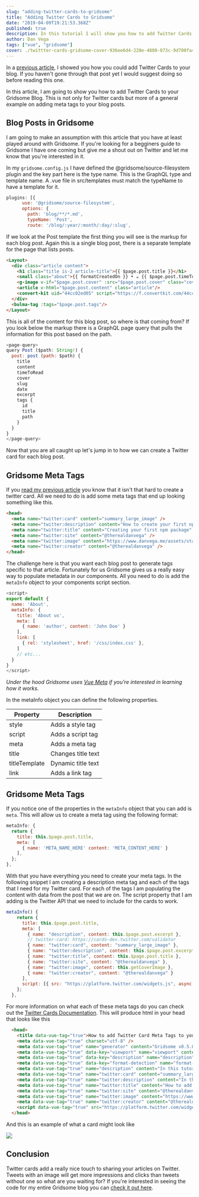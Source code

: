 ```yaml
---
slug: "adding-twitter-cards-to-gridsome"
title: "Adding Twitter Cards to Gridsome"
date: "2019-04-09T19:21:53.368Z"
published: true
description: In this tutorial I will show you how to add Twitter Cards to your Gridsome Blog.
author: Dan Vega
tags: ["vue", "gridsome"]
cover: ./twittter-cards-gridsome-cover-936ee6d4-220e-4800-873c-9d700fa44469.png
---
```


In a [previous article](https://www.danvega.dev/blog), I showed you how you could add Twitter Cards to your blog. If you haven't gone through that post yet I would suggest doing so before reading this one.

In this article, I am going to show you how to add Twitter Cards to your Gridsome Blog. This is not only for Twitter cards but more of a general example on adding meta tags to your blog posts.

## Blog Posts in Gridsome

I am going to make an assumption with this article that you have at least played around with Gridsome. If you're looking for a begginers guide to Gridsome I have one coming but give me a shout out on Twitter and let me know that you're interested in it.

In my `gridsome.config.js` I have defined the @gridsome/source-filesystem plugin and the key part here is the type name. This is the GraphQL type and template name. A .vue file in src/templates must match the typeName to have a template for it.

```javascript
plugins: [{
      use: '@gridsome/source-filesystem',
      options: {
        path: 'blog/**/*.md',
        typeName: 'Post',
        route: '/blog/:year/:month/:day/:slug',
```

If we look at the Post template the first thing you will see is the markup for each blog post. Again this is a single blog post, there is a separate template for the page that lists posts.

```html
<Layout>
  <div class="article content">
    <h1 class="title is-2 article-title">{{ $page.post.title }}</h1>
    <small class="about">{{ formatCreatedOn }} • ☕️ {{ $page.post.timeToRead }} min read</small>
    <g-image v-if="$page.post.cover" :src="$page.post.cover" class="cover"/>
    <article v-html="$page.post.content" class="article"/>
    <convert-kit uid="44cc02ed05" script="https://f.convertkit.com/44cc02ed05/38739557e4.js"></convert-kit>
  </div>
  <bulma-tag :tags="$page.post.tags"/>
</Layout>
```

This is all of the content for this blog post, so where is that coming from? If you look below the markup there is a GraphQL page query that pulls the information for this post based on the path.

```javascript
<page-query>
query Post ($path: String!) {
  post: post (path: $path) {
    title
    content
    timeToRead
    cover
    slug
    date
    excerpt
    tags {
      id
      title
      path
    }
  }
}
</page-query>
```

Now that you are all caught up let's jump in to how we can create a Twitter card for each blog post.

## Gridsome Meta Tags

If you [read my previous article](https://www.danvega.dev/blog/2019/02/18/twitter-cards-meta-tags) you know that it isn't that hard to create a twitter card. All we need to do is add some meta tags that end up looking something like this.

```html
<head>
  <meta name="twitter:card" content="summary_large_image" />
  <meta name="twitter:description" content="How to create your first npm package and publish it."/>
  <meta name="twitter:title" content="Creating your first npm package" />
  <meta name="twitter:site" content="@therealdanvega" />
  <meta name="twitter:image" content="https://www.danvega.me/assets/static/npm_cover.bd64798.eced3da.png"/>
  <meta name="twitter:creator" content="@therealdanvega" />
</head>
```

The challenge here is that you want each blog post to generate tags specific to that article. Fortunately for us Gridsome gives us a really easy way to populate metadata in our components. All you need to do is add the `metaInfo` object to your components script section.

```javascript
<script>
export default {
  name: 'About',
  metaInfo: {
    title: 'About us',
    meta: [
      { name: 'author', content: 'John Doe' }
    ],
    link: [
      { rel: 'stylesheet', href: '/css/index.css' },
    ]
    // etc...
  }
}
</script>
```

*Under the hood Gridsome uses [Vue Meta](https://github.com/nuxt/vue-meta) if you're interested in learning how it works.*

In the metaInfo object you can define the following properties.

| Property      | Description        |
| ------------- | ------------------ |
| style         | Adds a style tag   |
| script        | Adds a script tag  |
| meta          | Adds a meta tag    |
| title         | Changes title text |
| titleTemplate | Dynamic title text |
| link          | Adds a link tag    |

## Gridsome Meta Tags

If you notice one of the properties in the `metaInfo` object that you can add is `meta`. This will allow us to create a meta tag using the following format:

```javascript
metaInfo: {
  return {
    title: this.$page.post.title,
    meta: [
      { name: 'META_NAME_HERE' content: 'META_CONTENT_HERE' }
    ],
  };
},
```

With that you have everything you need to create your meta tags. In the following snippet I am creating a description meta tag and each of the tags that I need for my Twitter card. For each of the tags I am populating the content with data from the post that we are on. The script property that I am adding is the Twitter API that we need to include for the cards to work.

```javascript
metaInfo() {
    return {
      title: this.$page.post.title,
      meta: [
        { name: "description", content: this.$page.post.excerpt },
        // twitter-card: https://cards-dev.twitter.com/validator
        { name: "twitter:card", content: "summary_large_image" },
        { name: "twitter:description", content: this.$page.post.excerpt },
        { name: "twitter:title", content: this.$page.post.title },
        { name: "twitter:site", content: "@therealdanvega" },
        { name: "twitter:image", content: this.getCoverImage },
        { name: "twitter:creator", content: "@therealdanvega" }
      ],
      script: [{ src: "https://platform.twitter.com/widgets.js", async: true }]
    };
  },
```

For more information on what each of these meta tags do you can check out the [Twitter Cards Documentation](https://developer.twitter.com/en/docs/tweets/optimize-with-cards/guides/getting-started.html). This will produce html in your head that looks like this

```html
  <head>
    <title data-vue-tag="true">How to add Twitter Card Meta Tags to your Blog - Dan Vega</title>
    <meta data-vue-tag="true" charset="utf-8" />
    <meta data-vue-tag="true" name="generator" content="Gridsome v0.5.0" />
    <meta data-vue-tag="true" data-key="viewport" name="viewport" content="width=device-width, initial-scale=1, viewport-fit=cover" />
    <meta data-vue-tag="true" data-key="description" name="description" content="Person blog of Dan Vega" />
    <meta data-vue-tag="true" data-key="format-detection" name="format-detection" content="telephone=no" />
    <meta data-vue-tag="true" name="description" content="In this tutorial you will learn what a Twitter Card is along with step by step instructions how to add them to your blog and validate that they are working." />
    <meta data-vue-tag="true" name="twitter:card" content="summary_large_image" />
    <meta data-vue-tag="true" name="twitter:description" content="In this tutorial you will learn what a Twitter Card is along with step by step instructions how to add them to your blog and validate that they are working." />
    <meta data-vue-tag="true" name="twitter:title" content="How to add Twitter Card Meta Tags to your Blog" />
    <meta data-vue-tag="true" name="twitter:site" content="@therealdanvega" />
    <meta data-vue-tag="true" name="twitter:image" content="https://www.danvega.dev/assets/static/twitter-cards.bd64798.89214ec.png" />
    <meta data-vue-tag="true" name="twitter:creator" content="@therealdanvega" />
    <script data-vue-tag="true" src="https://platform.twitter.com/widgets.js" async="true"></script>
  </head>
```

And this is an example of what a card might look like

![](/images/blog/2019/04/09/2019-04-09_14-22-55-7de0bfb4-6ad0-4bd0-bf31-d2e9092d37ca.png)

## Conclusion

Twitter cards add a really nice touch to sharing your articles on Twitter. Tweets with an image will get more impressions and clicks than tweets without one so what are you waiting for? If you're interested in seeing the code for my entire Gridsome blog you can [check it out here](https://github.com/danvega/danvega-dev).
